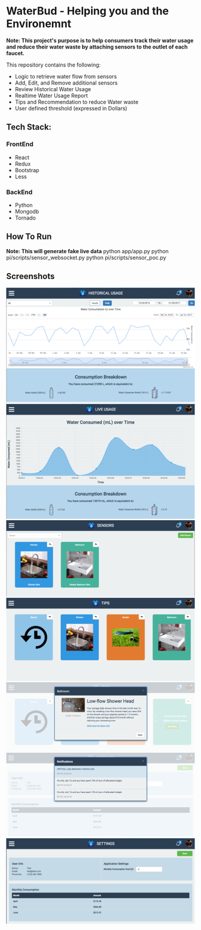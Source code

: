 # WaterBud - Helping you and the Environemnt

**Note: This project's purpose is to help consumers track their water usage and reduce their water waste by attaching sensors to the outlet of each faucet.**

This repository contains the following:
- Logic to retrieve water flow from sensors
- Add, Edit, and Remove additional sensors
- Review Historical Water Usage
- Realtime Water Usage Report
- Tips and Recommendation to reduce Water waste
- User defined threshold (expressed in Dollars)

## Tech Stack:

### FrontEnd
- React
- Redux
- Bootstrap
- Less

### BackEnd
- Python
- Mongodb
- Tornado

## How To Run
**Note: This will generate fake live data**
python app/app.py
python pi/scripts/sensor_websocket.py
python pi/scripts/sensor_poc.py

## Screenshots
![alt text](screenshots/HistoricalUsage.png "Historical Water Usage")
![alt text](screenshots/LiveUsage.png "Live Water Usage")
![alt text](screenshots/Sensors.png "Sensors")
![alt text](screenshots/Tips.png "Tips")
![alt text](screenshots/TipsExpanded.png "Tips Expanded")
![alt text](screenshots/Notifications.png "Notifications")
![alt text](screenshots/Settings.png "Settings")
